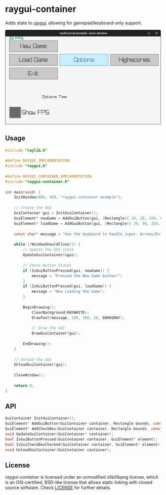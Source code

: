# raygui-container

Adds state to [raygui](https://github.com/raysan5/raygui), allowing for gamepad/keyboard-only support.

![raygui-container example](example/raygui-container-example.png)

## Usage

``` c
#include "raylib.h"

#define RAYGUI_IMPLEMENTATION
#include "raygui.h"

#define RAYGUI_CONTAINER_IMPLEMENTATION
#include "raygui-container.h"

int main(void) {
    InitWindow(800, 450, "raygui-container example");

    // Create the GUI
    GuiContainer gui = InitGuiContainer();
    GuiElement* newGame = AddGuiButton(gui, (Rectangle){ 20, 20, 250, 60 }, "New Game");
    GuiElement* loadGame = AddGuiButton(gui, (Rectangle){ 20, 90, 250, 60 }, "Load Game");
    
    const char* message = "Use the keyboard to handle input. Arrows/Enter";

    while (!WindowShouldClose()) {
        // Update the GUI state
        UpdateGuiContainer(&gui);

        // Check Button States
        if (IsGuiButtonPressed(gui, newGame)) {
            message = "Pressed the New Game button!";
        }
        if (IsGuiButtonPressed(gui, loadGame)) {
            message = "Now Loading the Game";
        }

        BeginDrawing();
            ClearBackground(RAYWHITE);
            DrawText(message, 190, 300, 20, DARKGRAY);

            // Draw the GUI
            DrawGuiContainer(gui);

        EndDrawing();
    }

    // Unload the GUI
    UnloadGuiContainer(gui);

    CloseWindow();

    return 0;
}
```

## API

``` c
GuiContainer InitGuiContainer();
GuiElement* AddGuiButton(GuiContainer container, Rectangle bounds, const char* text);
GuiElement* AddCheckBox(GuiContainer container, Rectangle bounds, const char* text, bool checked);
void UpdateGuiContainer(GuiContainer* container);
bool IsGuiButtonPressed(GuiContainer container, GuiElement* element);
bool IsGuiCheckBoxChecked(GuiContainer container, GuiElement* element);
void UnloadGuiContainer(GuiContainer container);
```

## License

*raygui-container* is licensed under an unmodified zlib/libpng license, which is an OSI-certified, BSD-like license that allows static linking with closed source software. Check [LICENSE](LICENSE) for further details.
